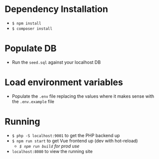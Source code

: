 # Dependency Installation
- `$ npm install`
- `$ composer install`
# Populate DB
- Run the `seed.sql` against your localhost DB
# Load environment variables
- Populate the `.env` file replacing the values where it makes sense with the `.env.example` file
# Running
- `$ php -S localhost:9001` to get the PHP backend up
- `$ npm run start` to get Vue frontend up (dev with hot-reload)
     - _`$ npm run build` for prod use_
- `localhost:8080` to view the running site